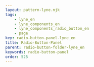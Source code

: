 ```yaml
---
layout: pattern-lyne.njk
tags: 
    - lyne_en
    - lyne_components_en
    - lyne_components_radio_button_en
    - page
key: radio-button-panel-lyne_en
title: Radio-Button-Panel
parent: radio-button-folder-lyne_en
keywords: radio-button-panel
order: 525
---
```


